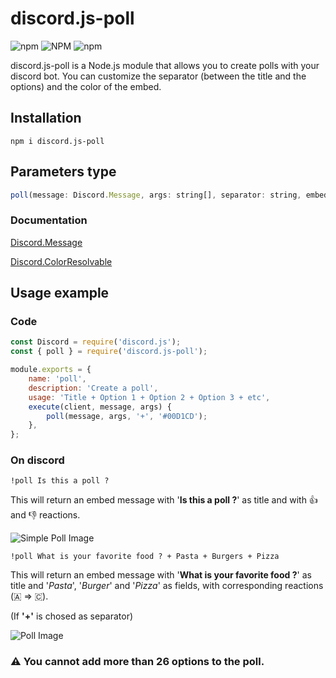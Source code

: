 # discord.js-poll

![npm](https://img.shields.io/npm/v/discord.js-poll)
![NPM](https://img.shields.io/npm/l/discord.js-poll)
![npm](https://img.shields.io/npm/dt/discord.js-poll)

discord.js-poll is a Node.js module that allows you to create polls with your discord bot. You can customize the separator (between the title and the options) and the color of the embed.

## Installation 


```
npm i discord.js-poll
```

## Parameters type

```JavaScript
poll(message: Discord.Message, args: string[], separator: string, embedColor: Discord.ColorResolvable)
```
### Documentation 

[Discord.Message](https://discord.js.org/#/docs/main/stable/class/Message)

[Discord.ColorResolvable](https://discord.js.org/#/docs/main/stable/typedef/ColorResolvable)


## Usage example

### Code

```JavaScript
const Discord = require('discord.js');
const { poll } = require('discord.js-poll');

module.exports = {
	name: 'poll',
	description: 'Create a poll',
	usage: 'Title + Option 1 + Option 2 + Option 3 + etc',
	execute(client, message, args) {
		poll(message, args, '+', '#00D1CD');
	},
};
```

### On discord

```
!poll Is this a poll ?
```

This will return an embed message with '**Is this a poll ?**' as title and with 👍 and 👎 reactions.

![Simple Poll Image](https://cdn.discordapp.com/attachments/417731712135725066/834428865342472212/unknown.png)


```
!poll What is your favorite food ? + Pasta + Burgers + Pizza
```

This will return an embed message with '**What is your favorite food ?**' as title and '*Pasta*', '*Burger*' and '*Pizza*' as fields, with corresponding reactions (🇦 => 🇨).

(If **'+'** is chosed as separator)

![Poll Image](https://cdn.discordapp.com/attachments/417731712135725066/834428463616229456/unknown.png)

### ⚠️ You cannot add more than 26 options to the poll. 